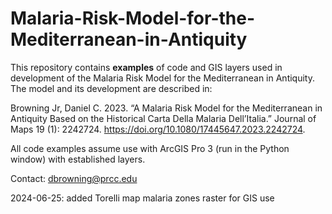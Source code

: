 # Malaria-Risk-Model-for-the-Mediterranean-in-Antiquity
This repository contains **examples** of code and GIS layers used in development of the Malaria Risk Model for the Mediterranean in Antiquity. The model and its development are described in:

Browning Jr, Daniel C. 2023. “A Malaria Risk Model for the Mediterranean in Antiquity Based on the Historical Carta Della Malaria Dell’Italia.” Journal of Maps 19 (1): 2242724. https://doi.org/10.1080/17445647.2023.2242724.

All code examples assume use with ArcGIS Pro 3 (run in the Python window) with established layers. 

Contact: dbrowning@prcc.edu

2024-06-25: added Torelli map malaria zones raster for GIS use

